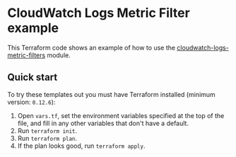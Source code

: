 # CloudWatch Logs Metric Filter example

This Terraform code shows an example of how to use the [cloudwatch-logs-metric-filters](/modules/logs/cloudwatch-logs-metric-filters) module.

## Quick start

To try these templates out you must have Terraform installed (minimum version: `0.12.6`):

1. Open `vars.tf`, set the environment variables specified at the top of the file, and fill in any other variables that
   don't have a default.
1. Run `terraform init`.
1. Run `terraform plan`.
1. If the plan looks good, run `terraform apply`.
